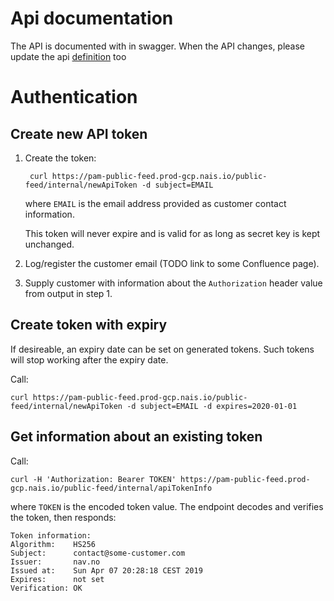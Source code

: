 # Api documentation
The API is documented with in swagger. When the API changes, please update the api
[definition](src/main/resources/swagger/api/public-feed-api.yaml) too 

# Authentication

## Create new API token

1. Create the token:

        curl https://pam-public-feed.prod-gcp.nais.io/public-feed/internal/newApiToken -d subject=EMAIL
    
    where `EMAIL` is the email address provided as customer contact information.
    
    This token will never expire and is valid for as long as secret key is kept
    unchanged.
    
2. Log/register the customer email (TODO link to some Confluence page).

3. Supply customer with information about the `Authorization` header value from
   output in step 1.
   
## Create token with expiry

If desireable, an expiry date can be set on generated tokens. Such tokens will
stop working after the expiry date.

Call:

    curl https://pam-public-feed.prod-gcp.nais.io/public-feed/internal/newApiToken -d subject=EMAIL -d expires=2020-01-01

## Get information about an existing token

Call:

    curl -H 'Authorization: Bearer TOKEN' https://pam-public-feed.prod-gcp.nais.io/public-feed/internal/apiTokenInfo

where `TOKEN` is the encoded token value. The endpoint decodes and verifies the
token, then responds:

    Token information:
    Algorithm:    HS256
    Subject:      contact@some-customer.com
    Issuer:       nav.no
    Issued at:    Sun Apr 07 20:28:18 CEST 2019
    Expires:      not set
    Verification: OK
